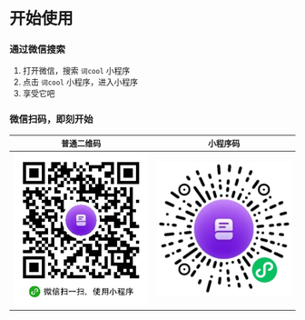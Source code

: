 # 开始使用

### 通过微信搜索

1. 打开微信，搜索 `词cool` 小程序
2. 点击 `词cool` 小程序，进入小程序
3. 享受它吧

### 微信扫码，即刻开始


|            普通二维码             |             小程序码              |
|:----------------------------:|:-----------------------------:|
| ![普通二维码](/images/qrcode.jpg) | ![小程序码](/images/minicode.jpg) |
